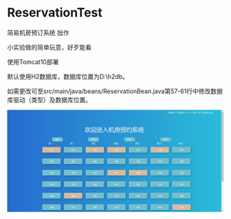 # ReservationTest
简易机房预订系统 拙作

小实验做的简单玩意，好歹能看

使用Tomcat10部署

默认使用H2数据库，数据库位置为D:\h2db。

如需更改可至src/main/java/beans/ReservationBean.java第57-61行中修改数据库驱动（类型）及数据库位置。

![preview](./preview.jpg)

